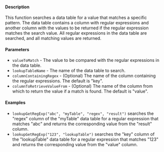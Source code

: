 #### Description
This function searches a data table for a value that matches a specific pattern. The data table contains a column with regular expressions and another column with the values to be returned if the regular expression matches the search value. All regular expressions in the data table are searched, and all matching values are returned.

#### Parameters
* `valueToMatch` - The value to be compared with the regular expressions in the data table.
* `lookupTableName` - The name of the data table to search.
* `columnContainingRegex` - (Optional) The name of the column containing the regular expressions. The default is "key".
* `columnToRetrieveValueFrom` - (Optional) The name of the column from which to return the value if a match is found. The default is "value".

#### Examples
* `lookupGetRegExp("abc", "myTable", "regex", "result")` searches the "regex" column of the "myTable" data table for a regular expression that matches "abc" and returns the corresponding value from the "result" column.
* `lookupGetRegExp("123", "lookupTable")` searches the "key" column of the "lookupTable" data table for a regular expression that matches "123" and returns the corresponding value from the "value" column.